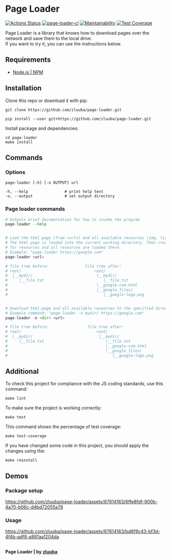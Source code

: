 # Page Loader

[![Actions Status](https://github.com/zluuba/fullstack-javascript-project-4/workflows/hexlet-check/badge.svg)](https://github.com/zluuba/fullstack-javascript-project-4/actions)
[![page-loader-ci](https://github.com/zluuba/fullstack-javascript-project-4/actions/workflows/project-ci.yml/badge.svg)](https://github.com/zluuba/fullstack-javascript-project-4/actions/workflows/project-ci.yml)
[![Maintainability](https://api.codeclimate.com/v1/badges/a59b43fcc22af3a5ea73/maintainability)](https://codeclimate.com/github/zluuba/fullstack-javascript-project-4/maintainability)
[![Test Coverage](https://api.codeclimate.com/v1/badges/a59b43fcc22af3a5ea73/test_coverage)](https://codeclimate.com/github/zluuba/fullstack-javascript-project-4/test_coverage)


Page Loader is a library that knows how to download pages over the network and save them to the local drive. <br/>
If you want to try it, you can use the instructions below. <br/>


## Requirements
- [Node.js | NPM](https://docs.npmjs.com/downloading-and-installing-node-js-and-npm)


## Installation
Clone this repo or download it with pip:

```ch
git clone https://github.com/zluuba/page-loader.git
```

```ch
pip install --user git+https://github.com/zluuba/page-loader.git
```


Install package and dependencies:

```ch
cd page-loader
make install
```


## Commands
### Options
```ch
page-loader [-h] [-o OUTPUT] url

-h, --help                # print help text
-o, --output              # set output directory
```

### Page loader commands
```python
# Outputs brief documentation for how to invoke the program
page-loader --help


# Load the html page (from <url>) and all available resources (img, link and script tags).
# The html page is loaded into the current working directory. Then creates a folder <url>_files
# for resources and all resources are loaded there.
# Example: "page-loader https://google.com"
page-loader <url>

# file tree before:                file tree after:
# root/                                root/
#  |__mydir/                            |__mydir/
#     |__file.txt                          |__file.txt
#                                       |__google-com.html              # loaded html page
#                                       |__google_files/                # resources folder
#                                          |__google-logo.png           # resource


# Download html-page and all available resources to the specified directory.
# Example command: "page-loader -o mydir/ https://google.com"
page-loader -o <dir> <url>

# file tree before:                 file tree after:
# root/                                 root/
#  |__mydir/                             |__mydir/
#     |__file.txt                           |__file.txt
#                                           |__google-com.html          # loaded html page
#                                           |__google_files/            # resources folder
#                                              |__google-logo.png       # resource
```


## Additional
To check this project for compliance with the JS coding standards, use this command:
```ch
make lint
```

To make sure the project is working correctly:
```ch
make test
```

This command shows the percentage of test coverage:
```ch
make test-coverage
```

If you have changed some code in this project, you should apply the changes using the:
```ch
make reinstall
```


## Demos

### Package setup
https://github.com/zluuba/page-loader/assets/87614163/6ffe8fdf-900b-4a70-b06c-d4bd72055a78

### Usage
https://github.com/zluuba/page-loader/assets/87614163/bd6f9c43-bf3d-4f4b-adf8-a881aa1204da


##

**Page Loader | by [zluuba](https://github.com/zluuba)**
